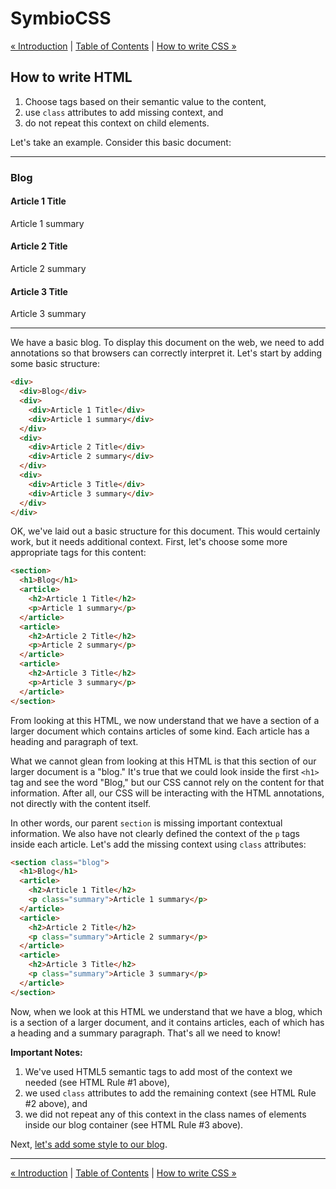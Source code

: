 # SymbioCSS

[&laquo; Introduction](README.md) | [Table of Contents](https://github.com/gbdrummer/symbiocss) | [How to write CSS &raquo;](02_css.md)

## How to write HTML

1. Choose tags based on their semantic value to the content,
2. use `class` attributes to add missing context, and
3. do not repeat this context on child elements.

Let's take an example. Consider this basic document:

---
### Blog

#### Article 1 Title
Article 1 summary

#### Article 2 Title
Article 2 summary

#### Article 3 Title
Article 3 summary

---

We have a basic blog. To display this document on the web, we need to add annotations so that browsers can correctly interpret it. Let's start by adding some basic structure:

```HTML
<div>
  <div>Blog</div>
  <div>
    <div>Article 1 Title</div>
    <div>Article 1 summary</div>
  </div>
  <div>
    <div>Article 2 Title</div>
    <div>Article 2 summary</div>
  </div>
  <div>
    <div>Article 3 Title</div>
    <div>Article 3 summary</div>
  </div>
</div>
```

OK, we've laid out a basic structure for this document. This would certainly work, but it needs additional context. First, let's choose some more appropriate tags for this content:

```HTML
<section>
  <h1>Blog</h1>
  <article>
    <h2>Article 1 Title</h2>
    <p>Article 1 summary</p>
  </article>
  <article>
    <h2>Article 2 Title</h2>
    <p>Article 2 summary</p>
  </article>
  <article>
    <h2>Article 3 Title</h2>
    <p>Article 3 summary</p>
  </article>
</section>
```

From looking at this HTML, we now understand that we have a section of a larger document which contains articles of some kind. Each article has a heading and paragraph of text.

What we cannot glean from looking at this HTML is that this section of our larger document is a "blog." It's true that we could look inside the first `<h1>` tag and see the word "Blog," but our CSS cannot rely on the content for that information. After all, our CSS will be interacting with the HTML annotations, not directly with the content itself.

In other words, our parent `section` is missing important contextual information. We also have not clearly defined the context of the `p` tags inside each article. Let's add the missing context using `class` attributes:

```HTML
<section class="blog">
  <h1>Blog</h1>
  <article>
    <h2>Article 1 Title</h2>
    <p class="summary">Article 1 summary</p>
  </article>
  <article>
    <h2>Article 2 Title</h2>
    <p class="summary">Article 2 summary</p>
  </article>
  <article>
    <h2>Article 3 Title</h2>
    <p class="summary">Article 3 summary</p>
  </article>
</section>
```

Now, when we look at this HTML we understand that we have a blog, which is a section of a larger document, and it contains articles, each of which has a heading and a summary paragraph. That's all we need to know!

**Important Notes:**

1. We've used HTML5 semantic tags to add most of the context we needed (see HTML Rule #1 above),
2. we used `class` attributes to add the remaining context (see HTML Rule #2 above), and
3. we did not repeat any of this context in the class names of elements inside our blog container (see HTML Rule #3 above).

Next, [let's add some style to our blog](02_css.md).

---
[&laquo; Introduction](README.md) | [Table of Contents](https://github.com/gbdrummer/symbiocss) | [How to write CSS &raquo;](02_css.md)
